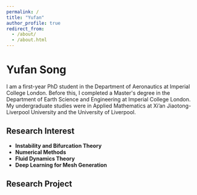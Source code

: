 ```yaml
---
permalink: /
title: "Yufan"
author_profile: true
redirect_from: 
  - /about/
  - /about.html
---
```


Yufan Song
======

I am a first-year PhD student in the Department of Aeronautics at Imperial College London. Before this, I completed a Master's degree in the Department of Earth Science and Engineering at Imperial College London. My undergraduate studies were in Applied Mathematics at Xi’an Jiaotong-Liverpool University and the University of Liverpool.

Research Interest
------
- **Instability and Bifurcation Theory**  
- **Numerical Methods**  
- **Fluid Dynamics Theory**  
- **Deep Learning for Mesh Generation** 

Research Project
------




